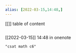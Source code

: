 ```yaml
---
alias: [2022-03-15,14:48,]
---
```

[[]]
table of content
```toc
```

[[2022-03-15]] 14:48
in onenote
```query
"csat math c6"
```